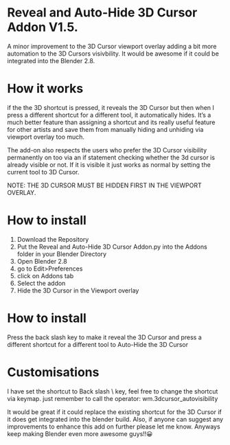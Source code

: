# Reveal and Auto-Hide 3D Cursor Addon V1.5.

A minor improvement to the 3D Cursor viewport overlay adding a bit more automation to the 3D Cursors visivbility. It would be awesome if it could be integrated into the Blender 2.8. 

# How it works
if the the 3D shortcut is pressed, it reveals the 3D Cursor but then when I press a different shortcut for a different tool, it automatically hides.  It’s a much better feature than assigning a shortcut and its really useful feature for other artists and save them from manually hiding and unhiding via viewport overlay too much. 

The add-on also respects the users who prefer the 3D Cursor visibility permanently on too via an if statement checking whether the 3d cursor is already visible or not.  If it is visible it just works as normal by setting the current tool to 3D Cursor. 

NOTE: THE 3D CURSOR MUST BE HIDDEN FIRST IN THE VIEWPORT OVERLAY.

# How to install
1. Download the Repository
2. Put the Reveal and Auto-Hide 3D Cursor Addon.py into the Addons folder in your Blender Directory  
3. Open Blender 2.8
4. go to Edit>Preferences
5. click on Addons tab 
6. Select the addon 
7. Hide the 3D Cursor in the Viewport overlay

# How to install
Press the back slash key to make it reveal the 3D Cursor and press a different shortcut for a different tool to Auto-Hide the 3D Cursor 

# Customisations
I have set the shortcut to Back slash \ key, feel free to change the shortcut via keymap. just remember to call the operator: wm.3dcursor_autovisibility 

It would be great if it could replace the existing shortcut for the 3D Cursor if it does get integrated into the blender build. Also, if anyone can suggest any improvements to enhance this add on further please let me know. Anyways keep making Blender even more awesome guys!!😀
